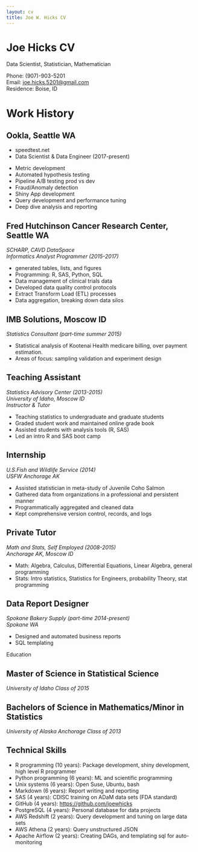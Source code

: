 ```yaml
---
layout: cv
title: Joe W. Hicks CV
---
```

# Joe Hicks CV
Data Scientist, Statistician, Mathematician

Phone: (907)-903-5201  
Email: joe.hicks.5201@gmail.com  
Residence: Boise, ID   

# Work History

## Ookla, Seattle WA
* speedtest.net
* Data Scientist & Data Engineer (2017-present) 
- Metric development
- Automated hypothesis testing
- Pipeline A/B testing prod vs dev
- Fraud/Anomaly detection
- Shiny App development
- Query development and performance tuning
- Deep dive analysis and reporting

## Fred Hutchinson Cancer Research Center, Seattle WA
*SCHARP, CAVD DataSpace*  
*Informatics Analyst Programmer (2015-2017)*  
- generated tables, lists, and figures
- Programming: R, SAS, Python, SQL
- Data management of clinical trials data
- Developed data quality control protocols
- Extract Transform Load (ETL) processes
- Data aggregation, breaking down data silos

## IMB Solutions, Moscow ID
*Statistics Consultant (part-time summer 2015)*<br>
- Statistical analysis of Kootenai Health medicare billing, over payment estimation.
- Areas of focus: sampling validation and experiment design

## Teaching Assistant
*Statistics Advisory Center (2013-2015)*  
*University of Idaho, Moscow ID*  
*Instructor & Tutor*  
- Teaching statistics to undergraduate and graduate students
- Graded student work and maintained online grade book
- Assisted students with analysis tools (R, SAS)
- Led an intro R and SAS boot camp

## Internship
*U.S.Fish and Wildlife Service (2014)*  
*USFW Anchorage AK*  
- Assisted statistician in meta-study of Juvenile Coho Salmon
- Gathered data from organizations in a professional and persistent manner
- Programmatically aggregated and cleaned data
- Kept comprehensive version control, records, and logs

## Private Tutor
*Math and Stats, Self Employed (2008-2015)*  
*Anchorage AK, Moscow ID*
- Math: Algebra, Calculus, Differential Equations, Linear Algebra, general programming
- Stats: Intro statistics, Statistics for Engineers, probability Theory, stat programming

## Data Report Designer
*Spokane Bakery Supply (part-time 2014-present)*  
*Spokane WA*
- Designed and automated business reports
- SQL templating

Education

## Master of Science in Statistical Science
*University of Idaho Class of 2015*  

## Bachelors of Science in Mathematics/Minor in Statistics
*University of Alaska Anchorage Class of 2013*

## Technical Skills  
- R	programming      (10 years): Package development, shiny development, high level R programmer
- Python programming (6 years): ML and scientific programming 
- Unix systems       (6 years): Open Suse, Ubuntu, bash
- Markdown           (6 years): Report writing and reporting
- SAS                (4 years): CDISC training on ADaM data sets (FDA standard)
- GitHub             (4 years): https://github.com/joewhicks
- PostgreSQL         (4 years): Personal database for data projects
- AWS Redshift       (2 years): Query development and tuning on large data sets
- AWS Athena         (2 years): Query unstructured JSON
- Apache Airflow     (2 years): Creating DAGs, and templating sql for auto-monitoring

